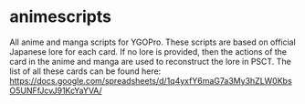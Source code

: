 # animescripts
All anime and manga scripts for YGOPro. These scripts are based on official Japanese lore for each card. If no lore is provided, then the actions of the card in the anime and manga are used to reconstruct the lore in PSCT. The list of all these cards can be found here: https://docs.google.com/spreadsheets/d/1q4yxfY6maG7a3My3hZLW0KbsO5UNFfJcvJ91KcYaYVA/


